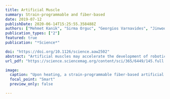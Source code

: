 ```yaml
---
title: Artificial Muscle
summary: Strain-programmable and fiber-based 
date: 2019-07-12
publishDate: 2020-06-14T15:25:55.358488Z
authors: ["Mehmet Kanik", "Sirma Orguc", "Georgios Varnavides", "Jinwoo Kim", "Thomas Benavides", "Dani Gonzalez", "Timothy Akintilo", "C Cem Tasan", "Anantha P Chandrakasan", "Yoel Fink", "Polina Anikeeva"]
publication_types: ["2"]
featured: true
publication: "*Science*"

doi: "https://doi.org/10.1126/science.aaw2502"
abstract: "Artificial muscles may accelerate the development of robotics, haptics, and prosthetics. Although advances in polymer-based actuators have delivered unprecedented strengths, producing these devices at scale with tunable dimensions remains a challenge. We applied a high-throughput iterative fiber-drawing technique to create strain-programmable artificial muscles with dimensions spanning three orders of magnitude. These fiber-based actuators are thermally and optically controllable, can lift more than 650 times their own weight, and withstand strains of >1000%. Integration of conductive nanowire meshes within these fiber-based muscles offers piezoresistive strain feedback and demonstrates long-term resilience across >105 deformation cycles. The scalable dimensions of these fiber-based actuators and their strength and responsiveness may extend their impact from engineering fields to biomedical applications."
url_pdf: "https://science.sciencemag.org/content/sci/365/6449/145.full.pdf"

image:
  caption: "Upon heating, a strain-programmable fiber-based artificial muscle lifts a dumbbell 650 times its own weight."
  focal_point: "Smart"
  preview_only: false

---
```


